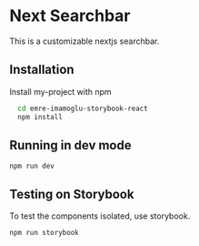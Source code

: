 # Next Searchbar

This is a customizable nextjs searchbar.

## Installation

Install my-project with npm

```bash
  cd emre-imamoglu-storybook-react
  npm install
```

## Running in dev mode

```
npm run dev
```

## Testing on Storybook

To test the components isolated, use storybook.

```
npm run storybook

```
